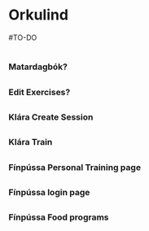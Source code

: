 # Orkulind
#TO-DO
#
### Matardagbók?
##
### Edit Exercises?
##
### Klára Create Session
##
### Klára Train
##
### Fínpússa Personal Training page
##
### Fínpússa login page
##
### Fínpússa Food programs
